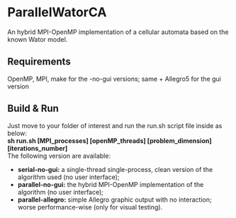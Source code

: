 # ParallelWatorCA
An hybrid MPI-OpenMP implementation of a cellular automata based on the known Wator model.

## Requirements
OpenMP, MPI, make for the -no-gui versions; same + Allegro5 for the gui version

## Build & Run
Just move to your folder of interest and run the run.sh script file inside as below: <br>
**sh run.sh [MPI_processes] [openMP_threads] [problem_dimension] [iterations_number]** <br>
The following version are available:
<br>
- **serial-no-gui:** a single-thread single-process, clean version of the algorithm used (no user interface);
- **parallel-no-gui:** the hybrid MPI-OpenMP implementation of the algorithm (no user interface);
- **parallel-allegro:** simple Allegro graphic output with no interaction; worse performance-wise (only for visual testing).
